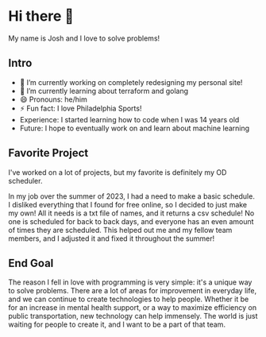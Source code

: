 # Hi there 👋

My name is Josh and I love to solve problems!
<!--
**joshcohn27/joshcohn27** is a ✨ _special_ ✨ repository because its `README.md` (this file) appears on your GitHub profile.

Here are some ideas to get you started:

- 👯 I’m looking to collaborate on ... 
- 🤔 I’m looking for help with ...
- 💬 Ask me about ...
- 📫 How to reach me: ...


-->

## Intro
- 🔭 I’m currently working on completely redesigning my personal site!
- 🌱 I’m currently learning about terraform and golang
- 😄 Pronouns: he/him
- ⚡ Fun fact: I love Philadelphia Sports!
- Experience: I started learning how to code when I was 14 years old
- Future: I hope to eventually work on and learn about machine learning

## Favorite Project
I've worked on a lot of projects, but my favorite is definitely my OD scheduler.

In my job over the summer of 2023, I had a need to make a basic schedule. I disliked everything that I found for free online,
so I decided to just make my own! All it needs is a txt file of names, and it returns a csv schedule! No one is scheduled for
back to back days, and everyone has an even amount of times they are scheduled. This helped out me and my fellow team members,
and I adjusted it and fixed it throughout the summer!

## End Goal
The reason I fell in love with programming is very simple: it's a unique way to solve problems. There are a lot of areas for improvement
in everyday life, and we can continue to create technologies to help people. Whether it be for an increase in mental health support, 
or a way to maximize efficiency on public transportation, new technology can help immensely. The world is just waiting for people to create it, and I want to be a part of that team. 